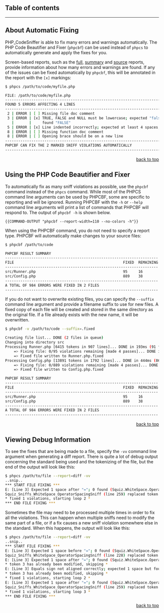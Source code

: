 ## Table of contents

<!-- START doctoc -->
<!-- END doctoc -->

***

## About Automatic Fixing

PHP_CodeSniffer is able to fix many errors and warnings automatically. The PHP Code Beautifier and Fixer (`phpcbf`) can be used instead of `phpcs` to automatically generate and apply the fixes for you.

Screen-based reports, such as the [full](https://github.com/PHPCSStandards/PHP_CodeSniffer/wiki/Reporting#printing-full-and-summary-reports), [summary](https://github.com/PHPCSStandards/PHP_CodeSniffer/wiki/Reporting#printing-full-and-summary-reports) and [source](https://github.com/PHPCSStandards/PHP_CodeSniffer/wiki/Reporting#printing-a-source-report) reports, provide information about how many errors and warnings are found. If any of the issues can be fixed automatically by `phpcbf`, this will be annotated in the report with the `[x]` markings:

```bash
$ phpcs /path/to/code/myfile.php

FILE: /path/to/code/myfile.php
--------------------------------------------------------------------------------
FOUND 5 ERRORS AFFECTING 4 LINES
--------------------------------------------------------------------------------
 2 | ERROR | [ ] Missing file doc comment
 3 | ERROR | [x] TRUE, FALSE and NULL must be lowercase; expected "false" but
   |       |     found "FALSE"
 5 | ERROR | [x] Line indented incorrectly; expected at least 4 spaces, found 1
 8 | ERROR | [ ] Missing function doc comment
 8 | ERROR | [ ] Opening brace should be on a new line
--------------------------------------------------------------------------------
PHPCBF CAN FIX THE 2 MARKED SNIFF VIOLATIONS AUTOMATICALLY
--------------------------------------------------------------------------------
```

<p align="right"><a href="#table-of-contents">back to top</a></p>


## Using the PHP Code Beautifier and Fixer

To automatically fix as many sniff violations as possible, use the `phpcbf` command instead of the `phpcs` command. While most of the PHPCS command line arguments can be used by PHPCBF, some are specific to reporting and will be ignored. Running PHPCBF with the `-h` or `--help` command line arguments will print a list of commands that PHPCBF will respond to. The output of `phpcbf -h` is shown below.
```text
{{COMMAND-OUTPUT "phpcbf --report-width=110 --no-colors -h"}}
```

When using the PHPCBF command, you do not need to specify a report type. PHPCBF will automatically make changes to your source files:

<!--
Regenerate the below output snippet by running the following command from the PHP_CodeSniffer project root directory:
$ phpcbf ./src/Runner.php ./src/Config.php --standard=PSR12 --basepath=./ --report-width=100
WARNING: DO NOT COMMIT THE RESULT!
-->
```bash
$ phpcbf /path/to/code

PHPCBF RESULT SUMMARY
----------------------------------------------------------------------
FILE                                                  FIXED  REMAINING
----------------------------------------------------------------------
src/Runner.php                                        95     16
src/Config.php                                        889    38
----------------------------------------------------------------------
A TOTAL OF 984 ERRORS WERE FIXED IN 2 FILES
----------------------------------------------------------------------
```

If you do not want to overwrite existing files, you can specify the `--suffix` command line argument and provide a filename suffix to use for new files. A fixed copy of each file will be created and stored in the same directory as the original file. If a file already exists with the new name, it will be overwritten.

<!--
Regenerate the below output snippet by running the following command from the PHP_CodeSniffer project root directory:
$ phpcbf -v ./src/Runner.php ./src/Config.php --standard=PSR12 --suffix=.fixed --basepath=./ --report-width=100
WARNING: DO NOT COMMIT THE RESULT!
-->
```bash
$ phpcbf -v /path/to/code --suffix=.fixed

Creating file list... DONE (2 files in queue)
Changing into directory src
Processing Runner.php [6415 tokens in 907 lines]... DONE in 193ms (91 fixable errors, 4 fixable warnings)
    => Fixing file: 0/95 violations remaining [made 4 passes]... DONE in 771ms
    => Fixed file written to Runner.php.fixed
Processing Config.php [13891 tokens in 1792 lines]... DONE in 444ms (865 fixable errors, 24 fixable warnings)
    => Fixing file: 0/889 violations remaining [made 4 passes]... DONE in 1.72 secs
    => Fixed file written to Config.php.fixed

PHPCBF RESULT SUMMARY
----------------------------------------------------------------------
FILE                                                  FIXED  REMAINING
----------------------------------------------------------------------
src/Runner.php                                        95     16
src/Config.php                                        889    38
----------------------------------------------------------------------
A TOTAL OF 984 ERRORS WERE FIXED IN 2 FILES
----------------------------------------------------------------------
```

<p align="right"><a href="#table-of-contents">back to top</a></p>


## Viewing Debug Information

To see the fixes that are being made to a file, specify the `-vv` command line argument when generating a diff report. There is quite a lot of debug output concerning the standard being used and the tokenizing of the file, but the end of the output will look like this:

```bash
$ phpcs /path/to/file --report=diff -vv
..snip..
*** START FILE FIXING ***
E: [Line 3] Expected 1 space after "="; 0 found (Squiz.WhiteSpace.OperatorSpacing.NoSpaceAfter)
Squiz_Sniffs_WhiteSpace_OperatorSpacingSniff (line 259) replaced token 4 (T_EQUAL) "=" => "=·"
* fixed 1 violations, starting loop 2 *
*** END FILE FIXING ***
```

Sometimes the file may need to be processed multiple times in order to fix all the violations. This can happen when multiple sniffs need to modify the same part of a file, or if a fix causes a new sniff violation somewhere else in the standard. When this happens, the output will look like this:

```bash
$ phpcs /path/to/file --report=diff -vv
..snip..
*** START FILE FIXING ***
E: [Line 3] Expected 1 space before "="; 0 found (Squiz.WhiteSpace.OperatorSpacing.NoSpaceBefore)
Squiz_Sniffs_WhiteSpace_OperatorSpacingSniff (line 228) replaced token 3 (T_EQUAL) "=" => "·="
E: [Line 3] Expected 1 space after "="; 0 found (Squiz.WhiteSpace.OperatorSpacing.NoSpaceAfter)
* token 3 has already been modified, skipping *
E: [Line 3] Equals sign not aligned correctly; expected 1 space but found 0 spaces (Generic.Formatting.MultipleStatementAlignment.Incorrect)
* token 3 has already been modified, skipping *
* fixed 1 violations, starting loop 2 *
E: [Line 3] Expected 1 space after "="; 0 found (Squiz.WhiteSpace.OperatorSpacing.NoSpaceAfter)
Squiz_Sniffs_WhiteSpace_OperatorSpacingSniff (line 259) replaced token 4 (T_EQUAL) "=" => "=·"
* fixed 1 violations, starting loop 3 *
*** END FILE FIXING ***
```

<p align="right"><a href="#table-of-contents">back to top</a></p>
